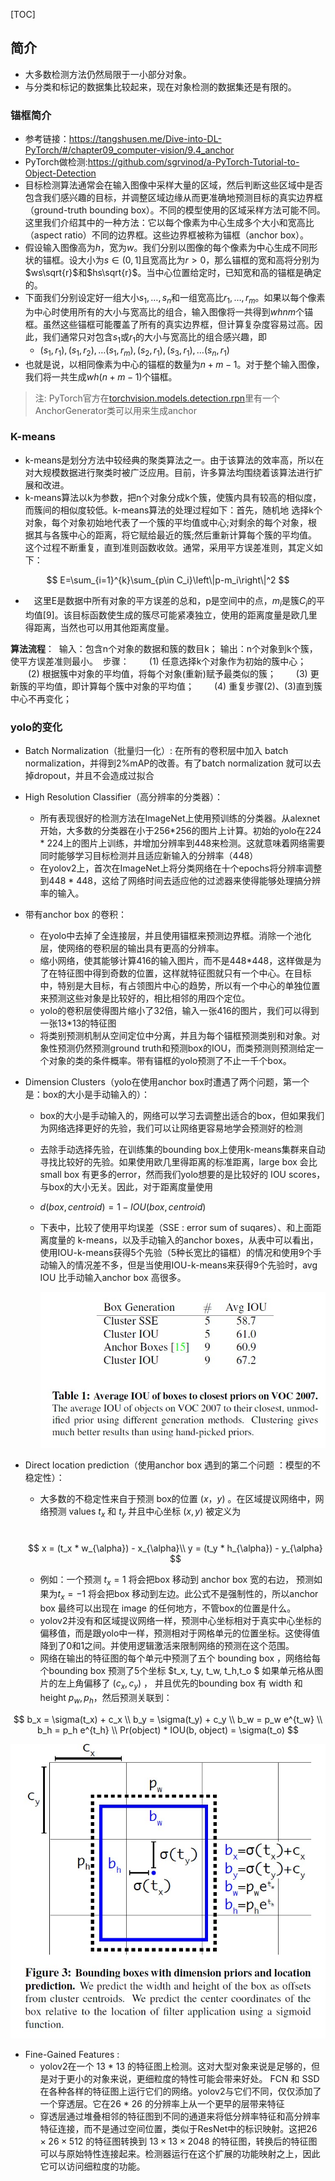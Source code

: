[TOC]

## 简介

- 大多数检测方法仍然局限于一小部分对象。
- 与分类和标记的数据集比较起来，现在对象检测的数据集还是有限的。

### 锚框简介

- 参考链接：https://tangshusen.me/Dive-into-DL-PyTorch/#/chapter09_computer-vision/9.4_anchor
- PyTorch做检测:https://github.com/sgrvinod/a-PyTorch-Tutorial-to-Object-Detection
- 目标检测算法通常会在输入图像中采样大量的区域，然后判断这些区域中是否包含我们感兴趣的目标，并调整区域边缘从而更准确地预测目标的真实边界框（ground-truth bounding box）。不同的模型使用的区域采样方法可能不同。这里我们介绍其中的一种方法：它以每个像素为中心生成多个大小和宽高比（aspect ratio）不同的边界框。这些边界框被称为锚框（anchor box）。
- 假设输入图像高为*h*，宽为*w*。我们分别以图像的每个像素为中心生成不同形状的锚框。设大小为$s∈(0,1]$且宽高比为$r>0$，那么锚框的宽和高将分别为$ws\sqrt{r}$和$hs\sqrt{r}$。当中心位置给定时，已知宽和高的锚框是确定的。
- 下面我们分别设定好一组大小$s_1,\ldots,s_n$和一组宽高比$r_1,\ldots,r_m$。如果以每个像素为中心时使用所有的大小与宽高比的组合，输入图像将一共得到$whnm$个锚框。虽然这些锚框可能覆盖了所有的真实边界框，但计算复杂度容易过高。因此，我们通常只对包含$s_1$或$r_1$的大小与宽高比的组合感兴趣，即
  - $(s_1,r_1),(s_1,r_2), \ldots (s_1,r_m),(s_2,r_1),(s_3,r_1),\ldots (s_n,r_1)$
- 也就是说，以相同像素为中心的锚框的数量为$n+m−1$。对于整个输入图像，我们将一共生成$wh(n+m−1)$个锚框。

> 注: PyTorch官方在[torchvision.models.detection.rpn](https://github.com/pytorch/vision/blob/master/torchvision/models/detection/rpn.py)里有一个AnchorGenerator类可以用来生成anchor

### K-means

- k-means是划分方法中较经典的聚类算法之一。由于该算法的效率高，所以在对大规模数据进行聚类时被广泛应用。目前，许多算法均围绕着该算法进行扩展和改进。
- k-means算法以k为参数，把n个对象分成k个簇，使簇内具有较高的相似度，而簇间的相似度较低。k-means算法的处理过程如下：首先，随机地 选择k个对象，每个对象初始地代表了一个簇的平均值或中心;对剩余的每个对象，根据其与各簇中心的距离，将它赋给最近的簇;然后重新计算每个簇的平均值。 这个过程不断重复，直到准则函数收敛。通常，采用平方误差准则，其定义如下：

$$
E=\sum_{i=1}^{k}\sum_{p\in C_i}\left\|p-m_i\right\|^2
$$

- 　这里E是数据中所有对象的平方误差的总和，p是空间中的点，$m_i$是簇$C_i$的平均值[9]。该目标函数使生成的簇尽可能紧凑独立，使用的距离度量是欧几里得距离，当然也可以用其他距离度量。

**算法流程**：
​    输入：包含n个对象的数据和簇的数目k；
​    输出：n个对象到k个簇，使平方误差准则最小。
​    步骤：
　　(1) 任意选择k个对象作为初始的簇中心；
　　(2) 根据簇中对象的平均值，将每个对象(重新)赋予最类似的簇；
　　(3) 更新簇的平均值，即计算每个簇中对象的平均值；
　　(4) 重复步骤(2)、(3)直到簇中心不再变化；

### yolo的变化

- Batch Normalization（批量归一化）: 在所有的卷积层中加入 batch normalization，并得到2%mAP的改善。有了batch normalization 就可以去掉dropout，并且不会造成过拟合
- High Resolution Classifier（高分辨率的分类器）：
  - 所有表现很好的检测方法在ImageNet上使用预训练的分类器。从alexnet开始，大多数的分类器在小于256*256的图片上计算。初始的yolo在224 * 224上的图片上训练，并增加分辨率到448来检测。这就意味着网络需要同时能够学习目标检测并且适应新输入的分辨率（448）
  - 在yolov2上，首次在ImageNet上将分类网络在十个epochs将分辨率调整到448 * 448，这给了网络时间去适应他的过滤器来使得能够处理搞分辨率的输入。

- 带有anchor box 的卷积：

  - 在yolo中去掉了全连接层，并且使用锚框来预测边界框。消除一个池化层，使网络的卷积层的输出具有更高的分辨率。
  - 缩小网络，使其能够计算416的输入图片，而不是448*448，这样做是为了在特征图中得到奇数的位置，这样就特征图就只有一个中心。在目标中，特别是大目标，有占领图片中心的趋势，所以有一个中心的单独位置来预测这些对象是比较好的，相比相邻的用四个定位。
  - yolo的卷积层使得图片缩小了32倍，输入一张416的图片，我们可以得到一张13*13的特征图
  - 将类别预测机制从空间定位中分离，并且为每个锚框预测类别和对象。对象性预测仍然预测ground truth和预测box的IOU，而类预测则预测给定一个对象的类的条件概率。带有锚框的yolo预测了不止一千个box。

- Dimension Clusters（yolo在使用anchor box时遭遇了两个问题，第一个是：box的大小是手动输入的）：

  - box的大小是手动输入的，网络可以学习去调整出适合的box，但如果我们为网络选择更好的先验，我们可以让网络更容易地学会预测好的检测

  - 去除手动选择先验，在训练集的bounding box上使用k-means集群来自动寻找比较好的先验。如果使用欧几里得距离的标准距离，large box 会比 small box 有更多的error，然而我们yolo想要的是比较好的 IOU scores，与box的大小无关。因此，对于距离度量使用

  - $d(box,centroid) = 1 - IOU(box,centroid)$

  - 下表中，比较了使用平均误差（SSE : error sum of suqares）、和上面距离度量的 k-means，以及手动输入的anchor boxes，从表中可以看出，使用IOU-k-means获得5个先验（5种长宽比的锚框）的情况和使用9个手动输入的情况差不多，但是当使用IOU-k-means来获得9个先验时，avg IOU 比手动输入anchor box 高很多。

    ![](./img/average_IOU_priors.jpg)

- Direct location prediction（使用anchor box 遇到的第二个问题 ：模型的不稳定性）：

  - 大多数的不稳定性来自于预测 box的位置 $(x，y)$  。在区域提议网络中，网络预测 values  $t_x$ 和 $t_y$ 并且中心坐标 $(x, y)$ 被定义为

  ​          
  $$
  x = (t_x * w_{\alpha}) - x_{\alpha}\\
  y = (t_y * h_{\alpha}) - y_{\alpha}
  $$
  

  - 例如：一个预测 $t_x = 1$ 将会把box 移动到 anchor box 宽的右边， 预测如果为$t_x = -1$ 将会把box 移动到左边。此公式不是强制性的，所以anchor box 最终可以出现在 image 的任何地方，不管box的位置是什么。
  - yolov2并没有和区域提议网络一样，预测中心坐标相对于真实中心坐标的偏移值，而是跟yolo中一样，预测相对于网格单元的位置坐标。这使得值降到了0和1之间。并使用逻辑激活来限制网络的预测在这个范围。
  - 网络在输出的特征图的每个单元中预测了五个 bounding box ，网络给每个bounding box 预测了5个坐标 $t_x, t_y, t_w, t_h,t_o $ 如果单元格从图片的左上角偏移了 $(c_x, c_y)$ ， 并且优先的bounding box 有 width  和 height $p_w, p_h$，然后预测关联到：

$$
b_x = \sigma(t_x) + c_x \\
b_y = \sigma(t_y) + c_y \\
b_w = p_w e^{t_w} \\
b_h = p_h e^{t_h} \\
Pr(object) * IOU(b, object) = \sigma(t_o)
$$

![](./img/dimension_priors.jpg)

- Fine-Gained Features :  
  - yolov2在一个 13 * 13 的特征图上检测。这对大型对象来说是足够的，但是对于更小的对象来说，更细粒度的特性可能会带来好处。 FCN  和 SSD 在各种各样的特征图上运行它们的网络。yolov2与它们不同，仅仅添加了一个穿透层。它在26 * 26 的分辨率上从一个更早的层带来特征
  - 穿透层通过堆叠相邻的特征图到不同的通道来将低分辨率特征和高分辨率特征连接，而不是通过空间位置，类似于ResNet中的标识映射。这把$26 \times 26 \times 512$ 的特征图转换到 $13 \times 13 \times 2048$ 的特征图，转换后的特征图可以与原始特性连接起来。检测器运行在这个扩展的功能映射之上，因此它可以访问细粒度的功能。

